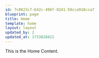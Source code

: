 ```yaml
---
id: 7c0623c7-642c-496f-8241-50cca918cca7
blueprint: page
title: Home
template: home
layout: layout
updated_by: 2
updated_at: 1733828421
---
```

This is the Home Content.
